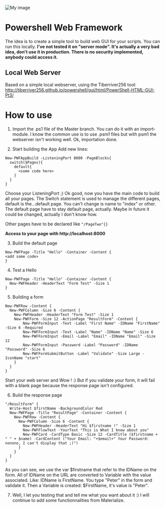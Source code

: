 ![My image](qschweitzer.github.com/poshwebframework/img/header.jpg)
# Powershell Web Framework
The idea is to create a simple tool to build web GUI for your scripts.
You can run this locally.
**I've not tested it on "server mode". It's actually a very bad idea, don't use it in production. There is no security implemented, anybody could access it.**

## Local Web Server
Based on a simple local webserver, using the Tiberriver256 tool:
http://tiberriver256.github.io/powershell/gui/html/PowerShell-HTML-GUI-Pt3/

# How to use
1. Import the .ps1 file of the Master branch.
You can do it with an import-module. I know the common use is to use .psm1 files but with psm1 the webserver isn't working well.
Ok, importation done.

2. Start building the App
Add new lines:
```
New-PWFAppBuild -ListeningPort 8000 -PageBlocks{
  switch($Pages){
    default{
      <some code here>
    }
  }
}
```
Choose your ListeningPort ;)
Ok good, now you have the main code to build all your pages.
The Switch statement is used to manage the different pages, default is the...default page. You can't change is name to "index" or other. The default page have to stay default page, actually. Maybe in future it could be changed, actually I don't know how.

Other pages have to be declared like `"/PageTwo"{}`

**Access to your page with http://localhost:8000**

3. Build the default page
```
New-PWFPage -Title "Hello" -Container -Content {
<add some code>
}
```

4. Test a Hello
```
New-PWFPage -Title "Hello" -Container -Content {
  New-PWFHeader -HeaderText "Form Test" -Size 1
}
```

5. Building a form
```
New-PWFRow -Content {
  New-PWFColumn -Size 6 -Content {
    New-PWFHeader -HeaderText "Form Test" -Size 1
    New-PWFForm -Size 12 -ActionPage "ResultForm" -Content {
        New-PWFFormInput -Text -Label "First Name" -IDName "FirstName" -Size 6 -Required
        New-PWFFormInput -Text -Label "Name" -IDName "Name" -Size 6
        New-PWFFormInput -Email -Label "Email" -IDName "Email" -Size 12
        New-PWFFormInput -Password -Label "Password" -IDName "Password" -Size 6
        New-PWFFormSubmitButton -Label "Validate" -Size Large -IconName "start"
    }
  }
}
```

Start your web server and Wow ! :)
But if you validate your form, it will fail with a blank page because the response page isn't configured.

6. Build the response page
```
"/ResultForm" {
  Write-Host $firstName -BackgroundColor Red
  New-PWFPage -Title "ResultPage" -Container -Content {
    New-PWFRow -Content {
      New-PWFColumn -Size 6 -Content {
        New-PWFHeader -HeaderText "Hi $firstname !" -Size 1
        New-PWFFlowText -YourText "This is What I know about you"
        New-PWFCard -CardType Basic -Size 12 -CardTitle ($firstname + " " + $name) -CardContent ("Your Email: "+$email+" Your Password: nonono, I can't display that ;)")
      }
    }
  }
}
```

As you can see, we use the var $firstname that refer to the IDName on the form.
All of IDName on the URL are converted to Variable with the value associated.
Like: IDName is FirstName. You type "Peter" in the form and validate it. Then a Variable is created: $FirstName, it's value is "Peter".

7. Well, I let you testing that and tell me what you want about it :)
I will continue to add some functionnalities from Materialize.
